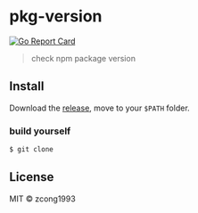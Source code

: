# pkg-version

[![Go Report Card](https://goreportcard.com/badge/github.com/zcong1993/pkg-version)](https://goreportcard.com/report/github.com/zcong1993/pkg-version)


> check npm package version

## Install

Download the [release](), move to your `$PATH` folder.

### build yourself
```sh
$ git clone
```

## License

MIT &copy; zcong1993
